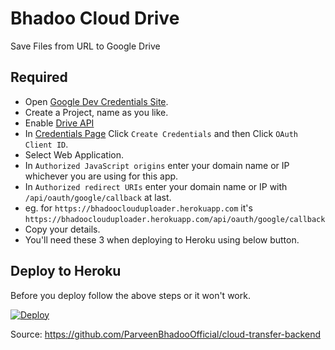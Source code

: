 # Bhadoo Cloud Drive

Save Files from URL to Google Drive

## Required

* Open [Google Dev Credentials Site](https://console.developers.google.com/apis/credentials).
* Create a Project, name as you like.
* Enable [Drive API](https://console.developers.google.com/apis/library/drive.googleapis.com)
* In [Credentials Page](https://console.developers.google.com/apis/credentials) Click `Create Credentials` and then Click `OAuth Client ID`.
* Select Web Application.
* In `Authorized JavaScript origins` enter your domain name or IP whichever you are using for this app.
* In `Authorized redirect URIs` enter your domain name or IP with `/api/oauth/google/callback` at last.
* eg. for `https://bhadooclouduploader.herokuapp.com` it's `https://bhadooclouduploader.herokuapp.com/api/oauth/google/callback`
* Copy your details.
* You'll need these 3 when deploying to Heroku using below button.

## Deploy to Heroku

Before you deploy follow the above steps or it won't work.

[![Deploy](https://www.herokucdn.com/deploy/button.svg)](https://heroku.com/deploy)

Source: https://github.com/ParveenBhadooOfficial/cloud-transfer-backend
